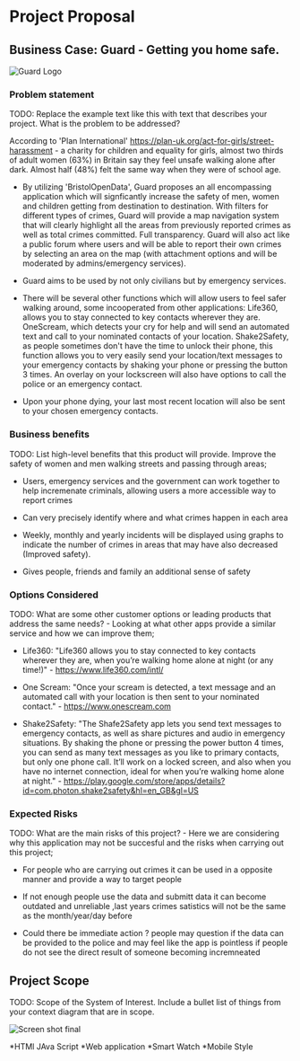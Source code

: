 # Project Proposal

## Business Case: Guard - Getting you home safe.

![Guard Logo](https://user-images.githubusercontent.com/86235504/140732953-5a7f07b3-4f4c-42a9-8275-015084d988aa.png)

### Problem statement
TODO: Replace the example text like this with text that describes your project. What is the problem to be addressed? 

According to 'Plan International' https://plan-uk.org/act-for-girls/street-harassment - a charity for children and equality for girls, almost two thirds of adult women (63%) in Britain say they feel unsafe walking alone after dark. Almost half (48%) felt the same way when they were of school age. 

- By utilizing 'BristolOpenData', Guard proposes an all encompassing application which will signficantly increase the safety of men, women and children getting from destination to destination. With filters for different types of crimes, Guard will provide a map navigation system that will clearly highlight all the areas from previously reported crimes as well as total crimes committed. Full transparency. Guard will also act like a public forum where users and will be able to report their own crimes by selecting an area on the map (with attachment options and will be moderated by admins/emergency services).

- Guard aims to be used by not only civilians but by emergency services.

- There will be several other functions which will allow users to feel safer walking around, some incooperated from other applications: Life360, allows you to stay connected to key contacts wherever they are. OneScream, which detects your cry for help and will send an automated text and call to your nominated contacts of your location. Shake2Safety, as people sometimes don't have the time to unlock their phone, this function allows you to very easily send your location/text messages to your emergency contacts by shaking your phone or pressing the button 3 times. An overlay on your lockscreen will also have options to call the police or an emergency contact.

- Upon your phone dying, your last most recent location will also be sent to your chosen emergency contacts.



### Business benefits
TODO: List high-level benefits that this product will provide.
Improve the safety of women and men walking streets and passing through areas;

- Users, emergency services and the government can work together to help incremenate criminals, allowing users a more accessible way to report crimes

- Can very precisely identify where and what crimes happen in each area

- Weekly, monthly and yearly incidents will be displayed using graphs to indicate the number of crimes in areas that may have also decreased (Improved safety).

- Gives people, friends and family an additional sense of safety 


### Options Considered
TODO: What are some other customer options or leading products that address the same needs? - Looking at what other apps provide a similar service and how we can improve them;

- Life360: "Life360 allows you to stay connected to key contacts wherever they are, when you’re walking home alone at night (or any time!)" - https://www.life360.com/intl/

- One Scream: "Once your scream is detected, a text message and an automated call with your location is then sent to your nominated contact." - https://www.onescream.com

- Shake2Safety: "The Shafe2Safety app lets you send text messages to emergency contacts, as well as share pictures and audio in emergency situations. By shaking the phone or pressing the power button 4 times, you can send as many text messages as you like to primary contacts, but only one phone call. It’ll work on a locked screen, and also when you have no internet connection, ideal for when you’re walking home alone at night." - https://play.google.com/store/apps/details?id=com.photon.shake2safety&hl=en_GB&gl=US


### Expected Risks
TODO: What are the main risks of this project? - Here we are considering why this application may not be succesful and the risks when carrying out this project;

- For people who are carrying out crimes it can be used in a opposite manner and provide a way to target people

- If not enough people use the data and submitt data it can become outdated and unreliable ,last years crimes satistics will not be the same as the month/year/day before

- Could there be immediate action ? people may question if the data can be provided to the police and may feel like the app is pointless if people do not see the direct result of someone becoming incremneated 


## Project Scope
TODO: Scope of the System of Interest. Include a bullet list of things from your context diagram that are in scope.



![Screen shot final](https://user-images.githubusercontent.com/93520494/140740275-b840075e-b7d2-444a-abc3-3aabb252537e.png)

*HTMl JAva Script 
*Web application 
*Smart Watch 
*Mobile Style



